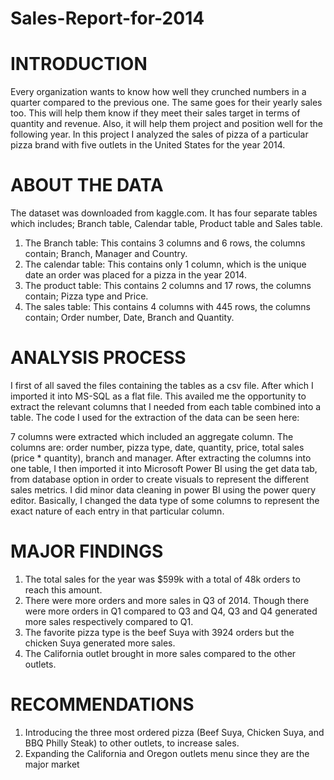 # Sales-Report-for-2014

# INTRODUCTION
Every organization wants to know how well they crunched numbers in a quarter compared to the previous one. The same goes for their yearly sales too. This will help them know if they meet their sales target in terms of quantity and revenue. Also, it will help them project and position well for the following year.
In this project I analyzed the sales of pizza of a particular pizza brand with five outlets in the United States for the year 2014.

# ABOUT THE DATA
The dataset was downloaded from kaggle.com. It has four separate tables which includes; Branch table, Calendar table, Product table and Sales table.
1.	The Branch table:
This contains 3 columns and 6 rows, the columns contain; Branch, Manager and Country.
2.	The calendar table:
This contains only 1 column, which is the unique date an order was placed for a pizza in the year 2014.
3.	The product table:
This contains 2 columns and 17 rows, the columns contain; Pizza type and Price.
4.	The sales table:
This contains 4 columns with 445 rows, the columns contain; Order number, Date, Branch and Quantity.


# ANALYSIS PROCESS
I first of all saved the files containing the tables as a csv file. After which I imported it into MS-SQL as a flat file. This availed me the opportunity to extract the relevant columns that I needed from each table combined into a table.
The code I used for the extraction of the data can be seen here: 

7 columns were extracted which included an aggregate column. The columns are: order number, pizza type, date, quantity, price, total sales (price * quantity), branch and manager.
After extracting the columns into one table, I then imported it into Microsoft Power BI using the get data tab, from database option in order to create visuals to represent the different sales metrics. 
I did minor data cleaning in power BI using the power query editor. Basically, I changed the data type of some columns to represent the exact nature of each entry in that particular column.

# MAJOR FINDINGS
1.	The total sales for the year was $599k with a total of 48k orders to reach this amount.
2.	There were more orders and more sales in Q3 of 2014. Though there were more orders in Q1 compared to Q3 and Q4, Q3 and Q4 generated more sales respectively compared to Q1.
3.	The favorite pizza type is the beef Suya with 3924 orders but the chicken Suya generated more sales.
4.	The California outlet brought in more sales compared to the other outlets.

# RECOMMENDATIONS
1.	Introducing the three most ordered pizza (Beef Suya, Chicken Suya, and BBQ Philly Steak) to other outlets, to increase sales.
2.	Expanding the California and Oregon outlets menu since they are the major market



